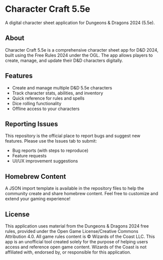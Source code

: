 # Character Craft 5.5e

A digital character sheet application for Dungeons & Dragons 2024 (5.5e).

## About

Character Craft 5.5e is a comprehensive character sheet app for D&D 2024, built using the Free Rules 2024 under the OGL. The app allows players to create, manage, and update their D&D characters digitally.

## Features

- Create and manage multiple D&D 5.5e characters
- Track character stats, abilities, and inventory
- Quick reference for rules and spells
- Dice rolling functionality
- Offline access to your characters

## Reporting Issues

This repository is the official place to report bugs and suggest new features. Please use the Issues tab to submit:
- Bug reports (with steps to reproduce)
- Feature requests
- UI/UX improvement suggestions

## Homebrew Content

A JSON import template is available in the repository files to help the community create and share homebrew content. Feel free to customize and extend your gaming experience!

## License

This application uses material from the Dungeons & Dragons 2024 free rules, provided under the Open Game License/Creative Commons Attribution 4.0. All game rules content is © Wizards of the Coast LLC. This app is an unofficial tool created solely for the purpose of helping users access and reference open game content. Wizards of the Coast is not affiliated with, endorsed by, or responsible for this application.
